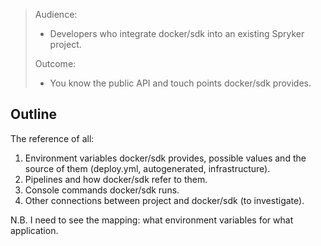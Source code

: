 > Audience:
>
> - Developers who integrate docker/sdk into an existing Spryker project.
>
> Outcome:
> - You know the public API and touch points docker/sdk provides.

## Outline

The reference of all:

1. Environment variables docker/sdk provides, possible values and the source of them (deploy.yml, autogenerated, infrastructure).
2. Pipelines and how docker/sdk refer to them.
3. Console commands docker/sdk runs.
4. Other connections between project and docker/sdk (to investigate).

N.B. I need to see the mapping: what environment variables for what application.
